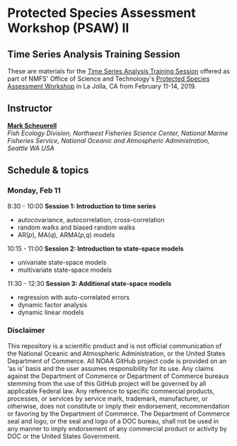# Protected Species Assessment Workshop (PSAW) II

## Time Series Analysis Training Session

These are materials for the [Time Series Analysis Training Session](https://mdscheuerell.github.io/PSAW2) offered as part of NMFS' Office of Science and Technology's [Protected Species Assessment Workshop](https://www.fisheries.noaa.gov/event/protected-species-assessment-workshop-psaw-ii) in La Jolla, CA from February 11-14, 2019.

## Instructor

[__Mark Scheuerell__](https://faculty.washington.edu/scheuerl/)  
_Fish Ecology Division, Northwest Fisheries Science Center, National Marine Fisheries Service, National Oceanic and Atmospheric Administration, Seattle WA USA_

## Schedule & topics

### Monday, Feb 11

8:30 - 10:00 __Session 1: Introduction to time series__

  * autocovariance, autocorrelation, cross-correlation  
  * random walks and biased random walks  
  * AR(_p_), MA(_q_), ARMA(_p_,_q_) models  

10:15 - 11:00 __Session 2: Introduction to state-space models__

  * univariate state-space models  
  * multivariate state-space models  
  
11:30 - 12:30 __Session 3: Additional state-space models__

  * regression with auto-correlated errors  
  * dynamic factor analysis
  * dynamic linear models
  

### Disclaimer

This repository is a scientific product and is not official communication of the National Oceanic and
Atmospheric Administration, or the United States Department of Commerce. All NOAA GitHub project
code is provided on an ‘as is’ basis and the user assumes responsibility for its use. Any claims against the
Department of Commerce or Department of Commerce bureaus stemming from the use of this GitHub
project will be governed by all applicable Federal law. Any reference to specific commercial products,
processes, or services by service mark, trademark, manufacturer, or otherwise, does not constitute or
imply their endorsement, recommendation or favoring by the Department of Commerce. The Department
of Commerce seal and logo, or the seal and logo of a DOC bureau, shall not be used in any manner to
imply endorsement of any commercial product or activity by DOC or the United States Government.
